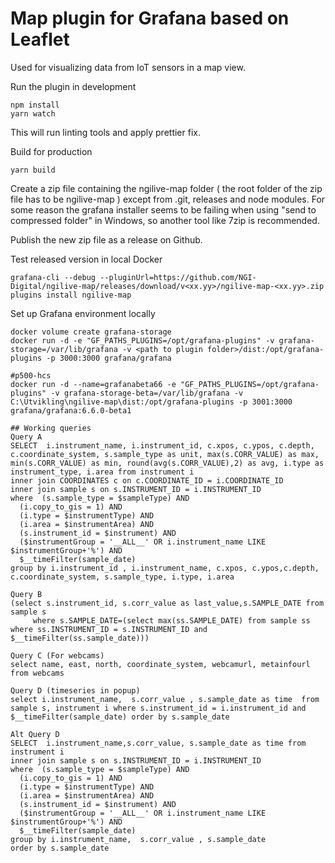 # Map plugin for Grafana based on Leaflet

Used for visualizing data from IoT sensors in a map view.

Run the plugin in development

```
npm install
yarn watch
```

This will run linting tools and apply prettier fix.

Build for production

```
yarn build
```

Create a zip file containing the ngilive-map folder ( the root folder of the zip file has to be ngilive-map ) except from .git, releases and node modules.
For some reason the grafana installer seems to be failing when using "send to compressed folder" in Windows, so another tool like 7zip is recommended.

Publish the new zip file as a release on Github.

Test released version in local Docker

```
grafana-cli --debug --pluginUrl=https://github.com/NGI-Digital/ngilive-map/releases/download/v<xx.yy>/ngilive-map-<xx.yy>.zip plugins install ngilive-map
```

Set up Grafana environment locally

```
docker volume create grafana-storage
docker run -d -e "GF_PATHS_PLUGINS=/opt/grafana-plugins" -v grafana-storage=/var/lib/grafana -v <path to plugin folder>/dist:/opt/grafana-plugins -p 3000:3000 grafana/grafana

#p500-hcs
docker run -d --name=grafanabeta66 -e "GF_PATHS_PLUGINS=/opt/grafana-plugins" -v grafana-storage-beta=/var/lib/grafana -v C:\Utvikling\ngilive-map\dist:/opt/grafana-plugins -p 3001:3000 grafana/grafana:6.6.0-beta1

## Working queries
Query A
SELECT  i.instrument_name, i.instrument_id, c.xpos, c.ypos, c.depth, c.coordinate_system, s.sample_type as unit, max(s.CORR_VALUE) as max, min(s.CORR_VALUE) as min, round(avg(s.CORR_VALUE),2) as avg, i.type as instrument_type, i.area from instrument i
inner join COORDINATES c on c.COORDINATE_ID = i.COORDINATE_ID
inner join sample s on s.INSTRUMENT_ID = i.INSTRUMENT_ID
where  (s.sample_type = $sampleType) AND
  (i.copy_to_gis = 1) AND
  (i.type = $instrumentType) AND
  (i.area = $instrumentArea) AND
  (s.instrument_id = $instrument) AND
  ($instrumentGroup = '__ALL__' OR i.instrument_name LIKE $instrumentGroup+'%') AND
  $__timeFilter(sample_date)
group by i.instrument_id , i.instrument_name, c.xpos, c.ypos,c.depth, c.coordinate_system, s.sample_type, i.type, i.area

Query B
(select s.instrument_id, s.corr_value as last_value,s.SAMPLE_DATE from sample s
     where s.SAMPLE_DATE=(select max(ss.SAMPLE_DATE) from sample ss where ss.INSTRUMENT_ID = s.INSTRUMENT_ID and $__timeFilter(ss.sample_date)))

Query C (For webcams)
select name, east, north, coordinate_system, webcamurl, metainfourl from webcams

Query D (timeseries in popup)
select i.instrument_name,  s.corr_value , s.sample_date as time  from sample s, instrument i where s.instrument_id = i.instrument_id and $__timeFilter(sample_date) order by s.sample_date

Alt Query D
SELECT  i.instrument_name,s.corr_value, s.sample_date as time from instrument i
inner join sample s on s.INSTRUMENT_ID = i.INSTRUMENT_ID
where  (s.sample_type = $sampleType) AND
  (i.copy_to_gis = 1) AND
  (i.type = $instrumentType) AND
  (i.area = $instrumentArea) AND
  (s.instrument_id = $instrument) AND
  ($instrumentGroup = '__ALL__' OR i.instrument_name LIKE $instrumentGroup+'%') AND
  $__timeFilter(sample_date)
group by i.instrument_name,  s.corr_value , s.sample_date
order by s.sample_date


```
